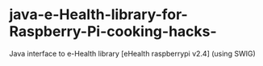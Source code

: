 # java-e-Health-library-for-Raspberry-Pi-cooking-hacks-
Java interface to e-Health library [eHealth raspberrypi v2.4] (using SWIG)
